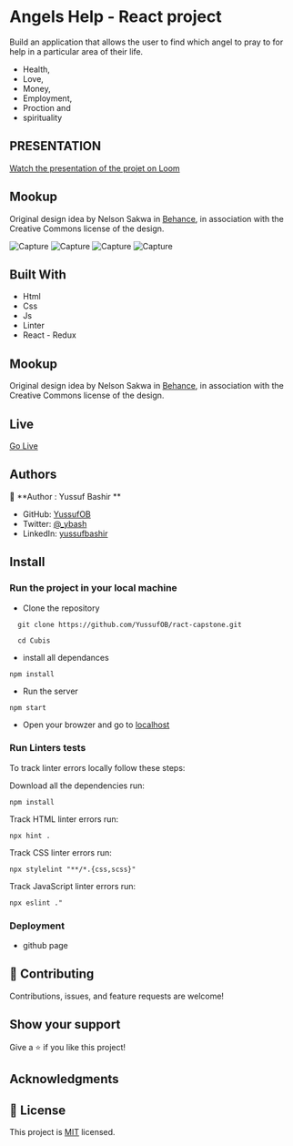 # Angels Help - React project
Build an application that allows the user to find which angel to pray to for help in a particular area of their life. 
- Health, 
- Love,
- Money, 
- Employment, 
- Proction and 
- spirituality

## PRESENTATION
[Watch the presentation of the projet on Loom](https://drive.google.com/file/d/12SXbeaoD3VSxnw_9YoOjdOcg1taUldmn/view?usp=sharing)

## Mookup
Original design idea by Nelson Sakwa in [Behance](https://www.behance.net/gallery/31579789/Ballhead-App-(Free-PSDs)), in association with the Creative Commons license of the design.

![Capture](./src/images/Screenshot%20(25).png)
![Capture](./src/images/Screenshot%20(27).png)
![Capture](./src/images/Screenshot%20(28).png)
![Capture](./src/images/Screenshot%20(26).png)

## Built With

- Html
- Css
- Js
- Linter
- React - Redux

## Mookup
Original design idea by Nelson Sakwa in [Behance](https://www.behance.net/gallery/31579789/Ballhead-App-(Free-PSDs)), in association with the Creative Commons license of the design.

## Live

[Go Live](https://YussufOB.github.io/ract-capstone/)

## Authors

👤 **Author : Yussuf Bashir **

- GitHub: [YussufOB](https://github.com/YussufOB)
- Twitter: [@_ybash](https://twitter.com/_ybash)
- LinkedIn: [yussufbashir](www.linkedin.com/in/yussufbashir)


## Install
### Run the project in your local machine

- Clone the repository
```
  git clone https://github.com/YussufOB/ract-capstone.git

  cd Cubis
```
- install all dependances

```
npm install
```

- Run the server

```
npm start
```
- Open your browzer and go to [localhost](http://localhost:3000/)


### Run Linters tests
To track linter errors locally follow these steps:  

Download all the dependencies run:
```
npm install
```
Track HTML linter errors run:
```
npx hint .
```
Track CSS linter errors run:
```
npx stylelint "**/*.{css,scss}"
```
Track JavaScript linter errors run:
```
npx eslint ."
```

### Deployment
- github page

## 🤝 Contributing

Contributions, issues, and feature requests are welcome!

## Show your support

Give a ⭐️ if you like this project!

## Acknowledgments


## 📝 License

This project is [MIT](./MIT.md) licensed.